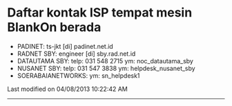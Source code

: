 # Daftar kontak ISP tempat mesin BlankOn berada
  * PADINET: ts-jkt [di] padinet.net.id
  * RADNET SBY: engineer [di] sby.rad.net.id
  * DATAUTAMA SBY: telp: 031 548 2715 ym: noc_datautama_sby
  * NUSANET SBY: telp: 031 547 3838 ym: helpdesk_nusanet_sby
  * SOERABAIANETWORKS: ym: sn_helpdesk1

Last modified on 04/08/2013 10:22:42 AM

---
 
